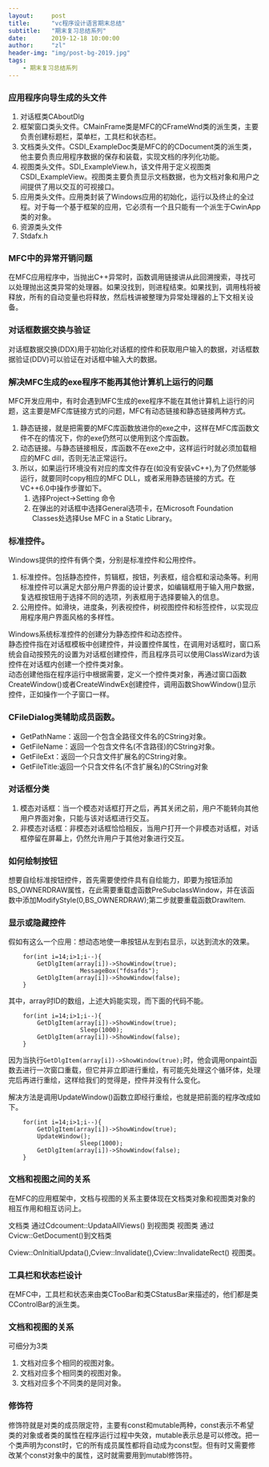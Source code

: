 ```yaml
---
layout:     post
title:      "vc程序设计语言期末总结"
subtitle:   "期末复习总结系列"
date:       2019-12-18 10:00:00
author:     "zl"
header-img: "img/post-bg-2019.jpg"
tags:
    - 期末复习总结系列
---
```


###  应用程序向导生成的头文件  
  1. 对话框类CAboutDlg
  2. 框架窗口类头文件。CMainFrame类是MFC的CFrameWnd类的派生类，主要负责创建标题栏，菜单栏，工具栏和状态栏。   
  3. 文档类头文件。CSDI_ExampleDoc类是MFC的的CDocument类的派生类，他主要负责应用程序数据的保存和装载，实现文档的序列化功能。    
  4. 视图类头文件。SDI_ExampleView.h，该文件用于定义视图类CSDI_ExampleView。视图类主要负责显示文档数据，也为文档对象和用户之间提供了用以交互的可视接口。
  5. 应用类头文件。应用类封装了Windows应用的初始化，运行以及终止的全过程。对于每一个基于框架的应用，它必须有一个且只能有一个派生于CwinApp类的对象。
  6. 资源类头文件
  7. Stdafx.h

### MFC中的异常开销问题
  
  在MFC应用程序中，当抛出C++异常时，函数调用链接讲从此回溯搜索，寻找可以处理抛出这类异常的处理器。如果没找到，则进程结束。如果找到，调用栈将被释放，所有的自动变量也将释放，然后栈讲被整理为异常处理器的上下文相关设备。

### 对话框数据交换与验证
  
  对话框数据交换(DDX)用于初始化对话框的控件和获取用户输入的数据，对话框数据验证(DDV)可以验证在对话框中输入大的数据。

### 解决MFC生成的exe程序不能再其他计算机上运行的问题
  
  MFC开发应用中，有时会遇到MFC生成的exe程序不能在其他计算机上运行的问题，这主要是MFC库链接方式的问题，MFC有动态链接和静态链接两种方式。

  1. 静态链接，就是把需要的MFC库函数放进你的exe之中，这样在MFC库函数文件不在的情况下，你的exe仍然可以使用到这个库函数。
  2. 动态链接。与静态链接相反，库函数不在exe之中，这样运行时就必须加载相应的MFC dill，否则无法正常运行。
  3. 所以，如果运行环境没有对应的库文件存在(如没有安装vC++),为了仍然能够运行，就要同时copy相应的MFC DLL，或者采用静态链接的方式。在VC++6.0中操作步骤如下。
      1. 选择Project->Setting 命令
      2. 在弹出的对话框中选择General选项卡，在Microsoft Foundation Classes处选择Use MFC in a Static Library。


###  标准控件。
  Windows提供的控件有俩个类，分别是标准控件和公用控件。
  1. 标准控件。包括静态控件，剪辑框，按钮，列表框，组合框和滚动条等。利用标准控件可以满足大部分用户界面的设计要求，如编辑框用于输入用户数据，复选框按钮用于选择不同的选项，列表框用于选择要输入的信息。
  2. 公用控件。如滑块，进度条，列表视控件，树视图控件和标签控件，以实现应用程序用户界面风格的多样性。
   
   Windows系统标准控件的创建分为静态控件和动态控件。    
   静态控件指在对话框模板中创建控件，并设置控件属性，在调用对话框时，窗口系统会自动按预先的设置为对话框创建控件，而且程序员可以使用ClassWizard为该控件在对话框内创建一个控件类对象。   
   动态创建他指在程序运行中根据需要，定义一个控件类对象，再通过窗口函数CreateWindow()或者CreateWindwEx创建控件，调用函数ShowWindow()显示控件，正如操作一个子窗口一样。
    

###  CFileDialog类辅助成员函数。
  
  - GetPathName：返回一个包含全路径文件名的CString对象。
  - GetFileName：返回一个包含文件名(不含路径)的CString对象。
  - GetFileExt：返回一个只含文件扩展名的CString对象。
  - GetFileTitle:返回一个只含文件名(不含扩展名)的CString对象


### 对话框分类

  1. 模态对话框：当一个模态对话框打开之后，再其关闭之前，用户不能转向其他用户界面对象，只能与该对话框进行交互。
  2. 非模态对话框：非模态对话框恰恰相反，当用户打开一个非模态对话框，对话框停留在屏幕上，仍然允许用户于其他对象进行交互。

### 如何绘制按钮

想要自绘标准按钮控件，首先需要使控件具有自绘能力，即要为按钮添加BS_OWNERDRAW属性，在此需要重载虚函数PreSubclassWindow，并在该函数中添加ModifyStyle(0,BS_OWNERDRAW);第二步就要重载函数DrawItem.

### 显示或隐藏控件

假如有这么一个应用：想动态地使一串按钮从左到右显示，以达到流水的效果。
```
    for(int i=14;i>1;i--){
        GetDlgItem(array[i])->ShowWindow(true);
                    MessageBox("fdsafds");
        GetDlgItem(array[i])->ShowWindow(false);
    }

```
其中，array时ID的数组，上述大妈能实现，而下面的代码不能。
```
    for(int i=14;i>1;i--){
        GetDlgItem(array[i])->ShowWindow(true);
                    Sleep(1000);
        GetDlgItem(array[i])->ShowWindow(false);
    }
```

因为当执行`GetDlgItem(array[i])->ShowWindow(true);`时，他会调用onpaint函数去进行一次窗口重载，但它并非立即进行重绘，有可能先处理这个循环体，处理完后再进行重绘，这样给我们的觉得是，控件并没有什么变化。

解决方法是调用UpdateWindow()函数立即经行重绘，也就是把前面的程序改成如下。
```
    for(int i=14;i>1;i--){
        GetDlgItem(array[i])->ShowWindow(true);
        UpdateWindow();
                    Sleep(1000);
        GetDlgItem(array[i])->ShowWindow(false);
    }
```


### 文档和视图之间的关系

在MFC的应用框架中，文档与视图的关系主要体现在文档类对象和视图类对象的相互作用和相互访问上。

文档类 通过Cdcoument::UpdataAllViews() 到视图类
视图类 通过Cvicw::GetDocument()到文档类

Cview::OnInitialUpdata(),Cview::Invalidate(),Cview::InvalidateRect() 视图类。

### 工具栏和状态栏设计

在MFC中，工具栏和状态来由类CTooBar和类CStatusBar来描述的，他们都是类CControlBar的派生类。

### 文档和视图的关系
可细分为3类
1. 文档对应多个相同的视图对象。
2. 文档对应多个相同类的视图对象。
3. 文档对应多个不同类的是同对象。

### 修饰符

修饰符就是对类的成员限定符，主要有const和mutable两种，const表示不希望类的对象或者类的属性在程序运行过程中失效，mutable表示总是可以修改。把一个类声明为const时，它的所有成员属性都将自动成为const型。但有时又需要修改某个const对象中的属性，这时就需要用到mutabl修饰符。

  




    
